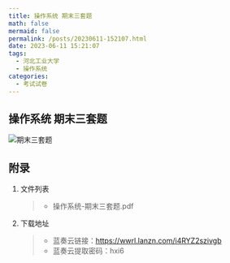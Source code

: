 ```yaml
---
title: 操作系统 期末三套题
math: false
mermaid: false
permalink: /posts/20230611-152107.html
date: 2023-06-11 15:21:07
tags:
  - 河北工业大学
  - 操作系统
categories:
  - 考试试卷
---
```

## 操作系统 期末三套题
<!-- more -->

![期末三套题](https://s21.ax1x.com/2025/04/08/pEgVReK.png)

## 附录
1. 文件列表
    > * 操作系统-期末三套题.pdf

2. 下载地址
    > * 蓝奏云链接：https://wwrl.lanzn.com/i4RYZ2szivgb  
    > * 蓝奏云提取密码：hxi6  